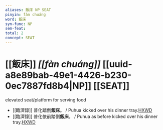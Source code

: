 ```yaml
---
aliases: 飯床 NP SEAT
pinyin: fàn chuáng
word: 飯床
syn-func: NP
sem-feat: 
total: 2
concept: SEAT 
---
```

# [[飯床]] *[[fàn chuáng]]*  [[uuid-a8e89bab-49e1-4426-b230-0ec7887fd8b4|NP]] [[SEAT]]
elevated seat/platform for serving food
 - [[臨濟錄]] 普化踏倒**飯床**。 / Puhua kicked over his dinner tray.[HXWD](https://hxwd.org/textview.html?location=KR6q0053_T_001-0503b.12)
 - [[臨濟錄]] 普化依前踏倒**飯床**。 / Puhua as before kicked over his dinner tray.[HXWD](https://hxwd.org/textview.html?location=KR6q0053_T_001-0503b.22)